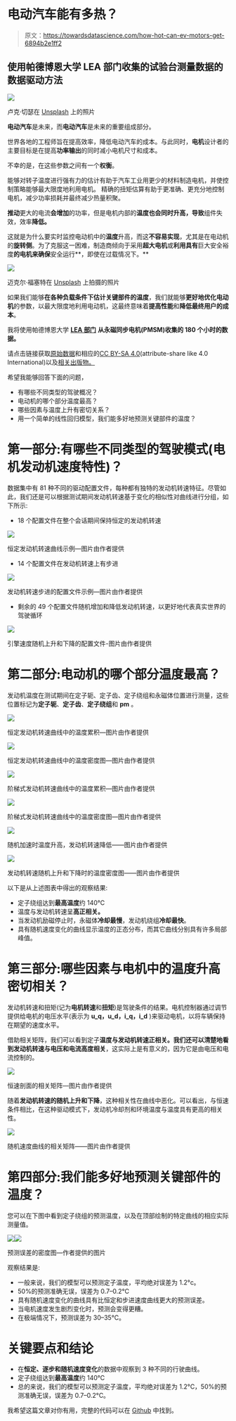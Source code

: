 # 电动汽车能有多热？

> 原文：<https://towardsdatascience.com/how-hot-can-ev-motors-get-6894b2e1ff2>

## 使用帕德博恩大学 LEA 部门收集的试验台测量数据的数据驱动方法

![](img/3f5e142382c79fe54a18d6492f9b210a.png)

卢克·切瑟在 [Unsplash](https://unsplash.com?utm_source=medium&utm_medium=referral) 上的照片

**电动汽车**是未来，而**电动汽车**是未来的重要组成部分。

世界各地的工程师旨在提高效率，降低电动汽车的成本。与此同时，**电机**设计者的主要目标是在提高**功率输出**的同时减小电机尺寸和成本。

不幸的是，在这些参数之间有一个**权衡**。

能够对转子温度进行强有力的估计有助于汽车工业用更少的材料制造电机，并使控制策略能够最大限度地利用电机。
精确的扭矩估算有助于更准确、更充分地控制电机，减少功率损耗并最终减少热量积聚。

**推动**更大的电流**会增加**的功率，但是电机内部的**温度也会同时升高，导致**组件失效，效率**降低。**

这就是为什么要实时监控电动机中的**温度**升高，而这**不容易实现**，尤其是在电动机的**旋转侧**。为了克服这一困难，制造商倾向于采用**超大电机**或**利用具有**巨大安全裕度**的电机来确保**安全运行**，即使在过载情况下。**

![](img/2a14ff18c3e00a7b12d1ea8ffe322e67.png)

迈克尔·福塞特在 [Unsplash](https://unsplash.com?utm_source=medium&utm_medium=referral) 上拍摄的照片

如果我们能够**在各种负载条件下估计关键部件的温度**，我们就能够**更好地优化电动机**的参数，以最大限度地利用电动机，这最终意味着**提高性能**和**降低最终用户的成本**。

我将使用帕德博恩大学 [**LEA 部门**](https://ei.uni-paderborn.de/en/lea/) **从永磁同步电机(PMSM)收集的 180 个小时的数据。**

请点击链接获取[原始数据](https://www.kaggle.com/datasets/wkirgsn/electric-motor-temperature)和相应的[CC BY-SA 4.0](https://creativecommons.org/licenses/by-sa/4.0/)(attribute-share like 4.0 International)以及[相关出版物。](https://ieeexplore.ieee.org/abstract/document/9296842)

希望我能够回答下面的问题，

*   有哪些不同类型的驾驶概况？
*   电动机的哪个部分温度最高？
*   哪些因素与温度上升有密切关系？
*   用一个简单的线性回归模型，我们能多好地预测关键部件的温度？

# **第一部分:有哪些不同类型的驾驶模式(电机发动机速度特性)？**

数据集中有 81 种不同的驱动配置文件，每种都有独特的发动机转速特征。尽管如此，我们还是可以根据测试期间发动机转速基于变化的相似性对曲线进行分组，如下所示:

*   18 个配置文件在整个会话期间保持恒定的发动机转速

![](img/aeacec39de397043c91e10b91ac5cfac.png)

恒定发动机转速曲线示例—图片由作者提供

*   14 个配置文件在发动机转速上有步进

![](img/6894204c3efa6345b60227962d7eefc1.png)

发动机转速步进的配置文件示例—图片由作者提供

*   剩余的 49 个配置文件随机增加和降低发动机转速，以更好地代表真实世界的驾驶循环

![](img/089353be759e938dedf86b4954c30dac.png)

引擎速度随机上升和下降的配置文件-图片由作者提供

# 第二部分:电动机的哪个部分温度最高？

发动机温度在测试期间在定子轭、定子齿、定子绕组和永磁体位置进行测量，这些位置标记为**定子轭**、**定子齿**、**定子绕组**和 **pm** 。

![](img/2a569efc56d3871854fb3d6f819f4deb.png)

恒定发动机转速曲线中的温度累积—图片由作者提供

![](img/36fa54095bff462e8e37e704b1e5962c.png)

恒定发动机转速曲线中的温度密度图—图片由作者提供

![](img/c150cb9ed5085ab9f4d890ce7ca66479.png)

阶梯式发动机转速曲线中的温度累积—图片由作者提供

![](img/75cbedf98ce62593cc10899dd906add1.png)

阶梯式发动机转速曲线中的温度密度图—图片由作者提供

![](img/323839da7512dc2b2a4008eabe92aec3.png)

随机加速时温度升高，发动机转速降低——图片由作者提供

![](img/e2f9c72edde939d580b3cf6a8be3f1d6.png)

发动机转速随机上升和下降时的温度密度图——图片由作者提供

以下是从上述图表中得出的观察结果:

*   定子绕组达到**最高温度**约 140℃
*   温度与发动机转速呈**高正相关。**
*   当发动机励磁停止时，永磁体**冷却最慢**，发动机绕组**冷却最快**。
*   具有随机速度变化的曲线显示温度的正态分布，而其它曲线分别具有许多局部峰值。

# 第三部分:哪些因素与电机中的温度升高密切相关？

发动机转速和扭矩(记为**电机转速**和**扭矩**)是驾驶条件的结果。电机控制器通过调节提供给电机的电压水平(表示为 **u_q，u_d，i_q，i_d** )来驱动电机，以将车辆保持在期望的速度水平。

借助相关矩阵，我们可以看到定子**温度与发动机转速正相关。**我们还可以清楚地看到**发动机转速与电压和电流高度相关**，这实际上是有意义的，因为它是由电压和电流控制的。

![](img/cd889157123152c81d0f575a1c957a6a.png)

恒速剖面的相关矩阵—图片由作者提供

随着**发动机转速的随机上升和下降**，这种相关性在曲线中恶化。可以看出，与恒速条件相比，在这种驱动模式下，发动机冷却剂和环境温度与温度具有更高的相关性。

![](img/01c36e87287e5814211cefd530ad0eaf.png)

随机速度曲线的相关矩阵——图片由作者提供

# 第四部分:我们能多好地预测关键部件的温度？

您可以在下图中看到定子绕组的预测温度，以及在顶部绘制的特定曲线的相应实际测量值。

![](img/1b35bfbb64022e375635441518247fa9.png)![](img/8ac5b715bcc9443c9147319941e1d774.png)

预测误差的密度图—作者提供的图片

观察结果是:

*   一般来说，我们的模型可以预测定子温度，平均绝对误差为 1.2°c。
*   50%的预测准确无误，误差为 0.7–0.2℃
*   具有随机速度变化的曲线具有比恒定和步进速度曲线更大的预测误差。
*   当电机速度发生剧烈变化时，预测会变得更糟。
*   在极端情况下，预测误差为 30–35°C。

# 关键要点和结论

*   在**恒定、逐步和随机速度变化**的数据中观察到 3 种不同的行驶曲线。
*   定子绕组达到**最高温度**约 140℃
*   总的来说，我们的模型可以预测定子温度，平均绝对误差为 1.2°C，50%的预测准确无误，误差为 0.7–0.2°C。

我希望这篇文章对你有用，完整的代码可以在 [Github](https://github.com/eisbilen/how_hot_can_EV_eMotors_get) 中找到。
